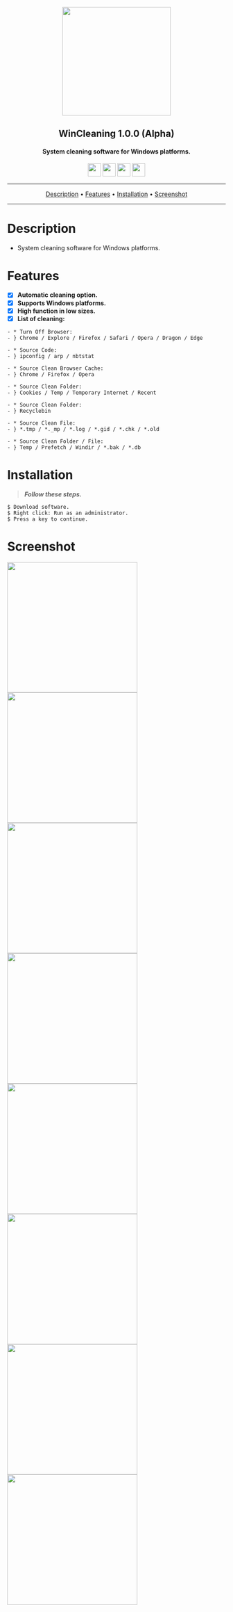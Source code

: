<p align="center"><a href="https://turkhackteam.org"><img src="https://raw.githubusercontent.com/TheDarkRoot/PNGStore/master/Personal/Banner.png" width="250"></a></p>
<h2 align="center"><b>WinCleaning 1.0.0 (Alpha)</b></h2>
<h4 align="center">System cleaning software for Windows platforms.</h4>
</p>
<p align="center"><a href="center"><a href="https://t.me/TDarkRoot"><img src="https://raw.githubusercontent.com/TheDarkRoot/PNGStore/master/Personal/Telegram.png" width="30"></a>     <a href="center"><a href="https://instagram.com/TheDarkRoot"><img src="https://raw.githubusercontent.com/TheDarkRoot/PNGStore/master/Personal/Instagram.png" width="30"></a>     <a href="center"><a href="https://twitter.com/TDarkRoot"><img src="https://raw.githubusercontent.com/TheDarkRoot/PNGStore/master/Personal/Twitter.png" width="30"></a>     <a href="https://github.com/TheDarkRoot"><img src="https://raw.githubusercontent.com/TheDarkRoot/PNGStore/master/Personal/Github.png" width="30"></a></p>
</p>
<hr>
<p align="center"><a href="#Description">Description</a> &bull; <a href="#Features">Features</a> &bull; <a href="#Installation">Installation</a> &bull; <a href="#Screenshot">Screenshot</a></p>
<hr>


# Description

- System cleaning software for Windows platforms.

# Features

- [x] **Automatic cleaning option.**
- [x] **Supports Windows platforms.**
- [x] **High function in low sizes.**
- [x] **List of cleaning:**
```
- * Turn Off Browser:
- } Chrome / Explore / Firefox / Safari / Opera / Dragon / Edge

- * Source Code:
- } ipconfig / arp / nbtstat

- * Source Clean Browser Cache:
- } Chrome / Firefox / Opera

- * Source Clean Folder:
- } Cookies / Temp / Temporary Internet / Recent

- * Source Clean Folder:
- } Recyclebin

- * Source Clean File:
- } *.tmp / *._mp / *.log / *.gid / *.chk / *.old

- * Source Clean Folder / File:
- } Temp / Prefetch / Windir / *.bak / *.db
``` 

# Installation

> ***Follow these steps.***
```
$ Download software.
$ Right click: Run as an administrator.
$ Press a key to continue.
```

# Screenshot

[<img src="https://raw.githubusercontent.com/TheDarkRoot/PNGStore/master/Personal/Screenshots/WinCleaning%2001.png" width=300>](https://raw.githubusercontent.com/TheDarkRoot/PNGStore/master/Personal/Screenshots/WinCleaning%2001.png)
[<img src="https://raw.githubusercontent.com/TheDarkRoot/PNGStore/master/Personal/Screenshots/WinCleaning%2002.png" width=300>](https://raw.githubusercontent.com/TheDarkRoot/PNGStore/master/Personal/Screenshots/WinCleaning%2002.png)
[<img src="https://raw.githubusercontent.com/TheDarkRoot/PNGStore/master/Personal/Screenshots/WinCleaning%2003.png" width=300>](https://raw.githubusercontent.com/TheDarkRoot/PNGStore/master/Personal/Screenshots/WinCleaning%2003.png)
[<img src="https://raw.githubusercontent.com/TheDarkRoot/PNGStore/master/Personal/Screenshots/WinCleaning%2004.png" width=300>](https://raw.githubusercontent.com/TheDarkRoot/PNGStore/master/Personal/Screenshots/WinCleaning%2004.png)
[<img src="https://raw.githubusercontent.com/TheDarkRoot/PNGStore/master/Personal/Screenshots/WinCleaning%2005.png" width=300>](https://raw.githubusercontent.com/TheDarkRoot/PNGStore/master/Personal/Screenshots/WinCleaning%2005.png)
[<img src="https://raw.githubusercontent.com/TheDarkRoot/PNGStore/master/Personal/Screenshots/WinCleaning%2006.png" width=300>](https://raw.githubusercontent.com/TheDarkRoot/PNGStore/master/Personal/Screenshots/WinCleaning%2006.png)
[<img src="https://raw.githubusercontent.com/TheDarkRoot/PNGStore/master/Personal/Screenshots/WinCleaning%2007.png" width=300>](https://raw.githubusercontent.com/TheDarkRoot/PNGStore/master/Personal/Screenshots/WinCleaning%2007.png)
[<img src="https://raw.githubusercontent.com/TheDarkRoot/PNGStore/master/Personal/Screenshots/WinCleaning%2008.png" width=300>](https://raw.githubusercontent.com/TheDarkRoot/PNGStore/master/Personal/Screenshots/WinCleaning%2008.png)
